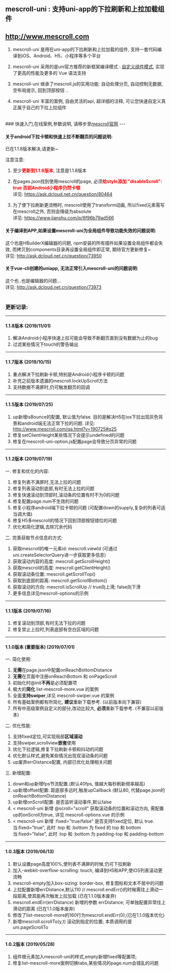 ## mescroll-uni : 支持uni-app的下拉刷新和上拉加载组件
## http://www.mescroll.com
1. mescroll-uni 是用在uni-app的下拉刷新和上拉加载的组件, 支持一套代码编译到iOS、Android、H5、小程序等多个平台

2. mescroll-uni 采用的是uni官方推荐的新框架编译模式 : <a href="https://ask.dcloud.net.cn/article/35843" target="_blank">自定义组件模式</a>, 实现了更高的性能及更多的 Vue 语法支持

3. mescroll-uni 继承了mescroll.js的实用功能: 自动处理分页, 自动控制无数据, 空布局提示, 回到顶部按钮 ..

4. mescroll-uni 丰富的案例, 自由灵活的api, 超详细的注释, 可让您快速自定义真正属于自己的下拉上拉组件

<br/>
### 快速入门,在线案例,参数说明, 请移步至<a href="http://www.mescroll.com/uni.html">mescroll官网</a>
---

<br/>

#### 关于android下拉卡顿和快速上拉不断翻页的问题说明:
已在1.1.8版本解决,请更新~

注意注意: 
1. 至少<b style="color:red">更新到1.1.8版本</b>, 注意是1.1.8版本

2. 在pages.json找到使用mescroll的page, 必须<b style="color:red">给style添加 "disableScroll": true 否则Android小程序仍然卡顿</b>
<br/>详见: <a href="https://ask.dcloud.net.cn/question/80464">https://ask.dcloud.net.cn/question/80464</a>

2. 为了使下拉刷新更流畅时, mescroll使用了transform动画, 所以fixed元素需写在mescroll之外, 否则会降级为absolute
<br/>详见: <a href="https://www.jianshu.com/p/6f96b79ad566">https://www.jianshu.com/p/6f96b79ad566</a>


#### 关于编译到APP,如果设置mescroll-uni为全局组件导致功能失效的问题说明:
这个也是HBuilderX编辑器的问题, npm安装的所有插件如果设置全局组件都会失效, 而拷贝到components目录再设置全局组件即正常, 期待官方更新修复~
<br/>详见: <a href="http://ask.dcloud.net.cn/question/73950">http://ask.dcloud.net.cn/question/73950</a>
<br/>

#### 关于vue-cli创建的uniapp, 无法正常引入mescroll-uni的问题说明:
这个也..也是编辑器的问题... 
<br/>详见: <a href="http://ask.dcloud.net.cn/question/73973">http://ask.dcloud.net.cn/question/73973</a>
<br/><br/>


### 更新记录:
---
#### 1.1.8版本 (2019/11/01)
1. 解决Android小程序快速上拉可能会导致不断翻页直到没有数据为止的bug
2. 过滤某些情况下touch的警告输出

---
#### 1.1.7版本 (2019/10/15)
1. 重点解决下拉刷新卡顿,特别是Android小程序卡顿的问题
2. 补充之前版本遗漏的mescroll.lockUpScroll方法
3. 支持数据不满屏时,仍可触发翻页的回调

---
#### 1.1.5版本 (2019/07/25)
1. up新增isBounce的配置, 默认值为false. 目的是解决H5在ios下拉出现灰色背景和android端无法正常下拉的问题. 详见: <a href="http://www.mescroll.com/qa.html?v=190725#q25">http://www.mescroll.com/qa.html?v=190725#q25</a>
2. 修复setClientHeight某些情况下会提示undefined的问题
3. 修复在mescroll-uni-option.js配置page会导致分页异常的问题

---
#### 1.1.2版本 (2019/07/19)
一. 修复和优化的内容:
1. 修复列表不满屏时,无法上拉的问题
2. 修复列表滚动到底部,有时无法上拉的问题
3. 修复快速滚动到顶部时,滚动条的位置有时不为0的问题
4. 修复配置page.num不生效的问题
5. 修复小程序android端下拉卡顿的问题 (可配置down的supply,复杂的列表可适当调大值)
6. 修复H5多mescroll的情况下回到顶部按钮错位的问题
7. 优化和简化逻辑,去除冗余代码

二. 完善获取节点信息的方式:
1. 获取mescroll的唯一元素id: mescroll.viewId (可通过uni.createSelectorQuery进一步获取更多信息)
2. 获取滚动内容的高度: mescroll.getScrollHeight()
3. 获取mescroll的高度: mescroll.getClientHeight()
4. 获取滚动条位置: mescroll.getScrollTop()
5. 获取到底部的距离: mescroll.getScrollBottom()
6. 获取滚动的方向: mescroll.isScrollUp // true向上滑; false向下滑
7. 更多信息详见mescroll-options的示例

---
#### 1.1.1版本 (2019/07/16)
1. 修复滚动到顶部,有时无法下拉的问题
2. 修复禁止上拉时,列表底部有空白区域的问题

---
#### 1.1.0版本 (重要版本) (2019/07/01)
一. 简化使用:
1. **无需**在page.json中配置onReachBottomDistance<br/>
2. **无需**在页面中注册onReachBottom 和 onPageScroll<br/>
3. 初始化时@init**不再**是必须配置项<br/>
4. 极大的**简化** list-mescroll-more.vue 的案例<br/>
5. 全面**支持swiper**,详见 mescroll-swiper.vue 的案例<br/>
6. 所有基础案例都有所简化, **建议**重新下载参考. (以前版本向下兼容)<br/> 
7. 所有中高级案例自定义的部分,改动比较大, **必须**重新下载参考. (不兼容以前版本)

二. 优化性能:
1. 支持fixed定位,可实现局部**区域滚动**<br/>
2. 支持swiper,scrollview**嵌套**使用<br/>
3. 优化下拉逻辑,修复下拉刷新卡顿和抖动的问题<br/>
4. 优化默认样式,避免某些情况出现双滚动条的问题<br/>
5. up废弃errDistance配置, 内部已优化处理相关问题

三. 新增配置:
1. down和up新增fps节流配置.(默认40fps, 值越大每秒刷新频率越高)<br/>
2. up新增offset配置: 距底部多远时,触发upCallback (默认80, 代替page.json的onReachBottomDistance)<br/>
3. up新增onScroll配置: 是否监听滚动事件,默认false<br/>
4. < mescroll-uni 新增 @scroll="scroll" 获取滚动条的位置和滚动方向, 需配置up的onScroll为true, 详见 mescroll-options.vue 的示例<br/>
5. < mescroll-uni 新增 :fixed="true/false" 是否支持fixed定位, 默认 true. 
<br/> 当:fixed="true", 此时 :top 和 :bottom 为 fixed 的 top 和 bottom
<br/> 当:fixed="false", 此时 :top 和 :bottom 为 padding-top 和 padding-bottom


---
#### 1.0.3版本 (2019/06/13)
1. 默认设置page高度100%,使列表不满屏的时候,仍可下拉刷新<br/>
2. 加入-webkit-overflow-scrolling: touch, 编译到H5和APP,使iOS列表滚动更流畅<br/>
3. mescroll-empty加入box-sizing: border-box, 修复图标和文本不居中的问题<br/>
4. 上拉配置新增errDistance,默认110 // mescroll.endErr()的时候需往上滑动一段距离,使其能再次触发上拉加载 (已在1.1.0版本废弃)<br/>
5. mescroll.endErr(errDistance) 新增的参数 errDistance; 可单独配置异常往上滑动的距离 (已在1.1.0版本废弃)<br/>
6. 修改了list-mescroll-more的160行为mescroll.endErr(0);(已在1.1.0版本优化)<br/>
7. 新增mescroll.scrollTo(y,t) 滚动到指定的位置; 本质调用的是uni.pageScrollTo

---
#### 1.0.2版本 (2019/05/28)  
1. 组件根元素加入mescroll-uni的样式,empty新增fixed等配置项; <br/>
2. 修复list-mescroll-more案例切换tabs,某些情况的page.num会错乱的问题